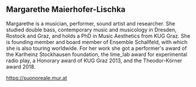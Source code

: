 ## Margarethe Maierhofer-Lischka

Margarethe is a musician, performer, sound artist and researcher. She studied double bass, contemporary music and musicology in Dresden, Rostock and Graz, and holds a PhD in Music Aesthetics from KUG Graz. She is founding member and board member of Ensemble Schallfeld, with which she is also touring worldwide. For her work she got a performer's award of the Karlheinz Stockhausen foundation, the lime\_lab award for experimental radio play, a Honorary award of KUG Graz 2013, and the Theodor-Körner award 2018.

<https://suonoreale.mur.at>
